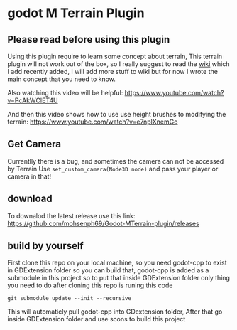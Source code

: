 # godot M Terrain Plugin
## Please read before using this plugin
Using this plugin require to learn some concept about terrain, This terrain plugin will not work out of the box, so I really suggest to read the [wiki](https://github.com/mohsenph69/Godot-MTerrain-plugin/wiki/) which I add recently added, I will add more stuff to wiki but for now I wrote the main concept that you need to know.

Also watching this video will be helpful:
https://www.youtube.com/watch?v=PcAkWClET4U

And then this video shows how to use use height brushes to modifying the terrain:
https://www.youtube.com/watch?v=e7nplXnemGo
## Get Camera
Currentlly there is a bug, and sometimes the camera can not be accessed by Terrain
Use `set_custom_camera(Node3D node)` and pass your player or camera in that!
## download
To downalod the latest release use this link:
https://github.com/mohsenph69/Godot-MTerrain-plugin/releases
## build by yourself
First clone this repo on your local machine, so you need godot-cpp to exist in GDExtension folder so you can build that, godot-cpp is added as a submodule in this project so to put that inside GDExtension folder only thing you need to do after cloning this repo is runing this code
```
git submodule update --init --recursive
```
This will automaticly pull godot-cpp into GDextension folder, After that go inside GDExtension folder and use scons to build this project
